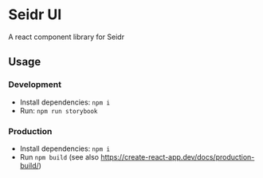 # Seidr UI

A react component library for Seidr

## Usage

### Development

- Install dependencies: `npm i`
- Run: `npm run storybook`

### Production

- Install dependencies: `npm i`
- Run `npm build` (see also https://create-react-app.dev/docs/production-build/)
